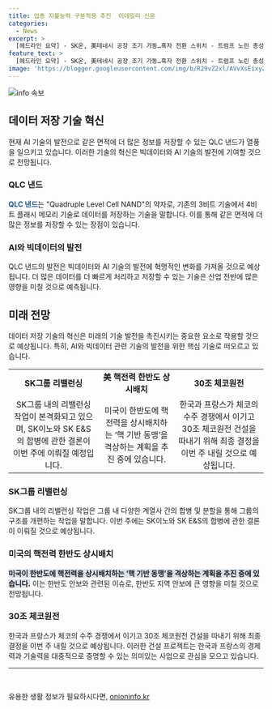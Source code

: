 ```yaml
---
title: 업종 지불능력 구분적용 추진  이데일리 신문
categories:
  - News
excerpt: >
  [헤드라인 요약] - SK온, 美테네시 공장 조기 가동…흑자 전환 스위치 - 트럼프 노린 총성 美 표심 뒤흔들다 - 같은 면적에 더 많은 정보 저장 AI 열풍 타고 QLC 낸드 불티 - 피 흘리면서도 주먹 치켜든 트럼프…지지층에 강인한 이미지 각인 - “벼랑끝 내몰린 자영업자 부채해결 대책 서둘러야” - 일본마저 외부AI 허용해 금융혁신 돕는데…우린 보안 명목 10년째 족쇄
feature_text: >
  [헤드라인 요약] - SK온, 美테네시 공장 조기 가동…흑자 전환 스위치 - 트럼프 노린 총성 美 표심 뒤흔들다 - 같은 면적에 더 많은 정보 저장 AI 열풍 타고 QLC 낸드 불티 - 피 흘리면서도 주먹 치켜든 트럼프…지지층에 강인한 이미지 각인 - “벼랑끝 내몰린 자영업자 부채해결 대책 서둘러야” - 일본마저 외부AI 허용해 금융혁신 돕는데…우린 보안 명목 10년째 족쇄
image: 'https://blogger.googleusercontent.com/img/b/R29vZ2xl/AVvXsEixyZcFfHzMRdzZMjFBmAUKJYCLCGyLL1o632UiGVXcaFdKo_bkvkuCioo0uUKlGfBVcT3P84aROyZIXSBEx3Aw5nCQ3pTgDom1WDC4m8eifvWiAmWEEVb4x6G_l8C0QH225ldMjyaFvpxGEBGNO37VmDTDMHGhJPq73UglMfDca1-0aw/s1600/blogspot.png'
---
```


<p><img src="https://blogger.googleusercontent.com/img/b/R29vZ2xl/AVvXsEixyZcFfHzMRdzZMjFBmAUKJYCLCGyLL1o632UiGVXcaFdKo_bkvkuCioo0uUKlGfBVcT3P84aROyZIXSBEx3Aw5nCQ3pTgDom1WDC4m8eifvWiAmWEEVb4x6G_l8C0QH225ldMjyaFvpxGEBGNO37VmDTDMHGhJPq73UglMfDca1-0aw/s1600/blogspot.png" alt="info 속보" /></p>

<h2 data-ke-size="size26">데이터 저장 기술 혁신</h2>

<p data-ke-size="size16">현재 AI 기술의 발전으로 같은 면적에 더 많은 정보를 저장할 수 있는 QLC 낸드가 열풍을 일으키고 있습니다. 이러한 기술의 혁신은 빅데이터와 AI 기술의 발전에 기여할 것으로 전망됩니다.</p>

<h3><b>QLC 낸드</b></h3>

<p data-ke-size="size16"><b><span style="color: #1a5490;">QLC 낸드</span></b>는 "Quadruple Level Cell NAND"의 약자로, 기존의 3비트 기술에서 4비트 플래시 메모리 기술로 데이터를 저장하는 기술을 말합니다. 이를 통해 같은 면적에 더 많은 정보를 저장할 수 있는 장점이 있습니다.</p>

<h3><b>AI와 빅데이터의 발전</b></h3>

<p data-ke-size="size16">QLC 낸드의 발전은 빅데이터와 AI 기술의 발전에 혁명적인 변화를 가져올 것으로 예상됩니다. 더 많은 데이터를 더 빠르게 처리하고 저장할 수 있는 기술은 산업 전반에 많은 영향을 미칠 것으로 예측됩니다.</p>

<h2 data-ke-size="size26">미래 전망</h2>

<p data-ke-size="size16">데이터 저장 기술의 혁신은 미래의 기술 발전을 촉진시키는 중요한 요소로 작용할 것으로 예상됩니다. 특히, AI와 빅데이터 관련 기술의 발전을 위한 핵심 기술로 떠오르고 있습니다.</p>

<table>
  <tr>
    <td style="text-align: center; height: 17px;"><b>SK그룹 리밸런싱</b></td>
    <td style="text-align: center; height: 17px;"><b>美 핵전력 한반도 상시배치</b></td>
    <td style="text-align: center; height: 17px;"><b>30조 체코원전</b></td>
  </tr>
  <tr>
    <td style="text-align: center; height: 17px;">SK그룹 내의 리밸런싱 작업이 본격화되고 있으며, SK이노와 SK E&S의 합병에 관한 결론이 이번 주에 이뤄질 예정입니다.</td>
    <td style="text-align: center; height: 17px;">미국이 한반도에 핵전력을 상시배치하는 ‘핵 기반 동맹’을 격상하는 계획을 추진 중에 있습니다.</td>
    <td style="text-align: center; height: 17px;">한국과 프랑스가 체코의 수주 경쟁에서 이기고 30조 체코원전 건설을 따내기 위해 최종 결정을 이번 주 내릴 것으로 예상됩니다.</td>
  </tr>
</table>

<h3><b>SK그룹 리밸런싱</b></h3>

<p data-ke-size="size16">SK그룹 내의 리밸런싱 작업은 그룹 내 다양한 계열사 간의 합병 및 분할을 통해 그룹의 구조를 개편하는 작업을 말합니다. 이번 주에는 SK이노와 SK E&S의 합병에 관한 결론이 이뤄질 것으로 예상됩니다.</p>

<h3><b>미국의 핵전력 한반도 상시배치</b></h3>

<p data-ke-size="size16"><b><span style="background-color: #21538527;">미국이 한반도에 핵전력을 상시배치하는 <b>‘핵 기반 동맹’</b>을 격상하는 계획을 추진 중에 있습니다.</span></b> 이는 한반도 안보와 관련된 이슈로, 한반도 지역 안보에 큰 영향을 미칠 것으로 전망됩니다.</p>

<h3><b>30조 체코원전</b></h3>

<p data-ke-size="size16">한국과 프랑스가 체코의 수주 경쟁에서 이기고 30조 체코원전 건설을 따내기 위해 최종 결정을 이번 주 내릴 것으로 예상됩니다. 이러한 건설 프로젝트는 한국과 프랑스의 경제력과 기술력을 대중적으로 증명할 수 있는 의미있는 사업으로 관심을 모으고 있습니다.</p>

<hr>

<p data-ke-size="size16">&nbsp;</p>
유용한 생활 정보가 필요하시다면, <a href="https://onioninfo.kr" rel="dofollow">onioninfo.kr</a>



